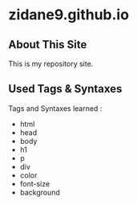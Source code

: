 # zidane9.github.io

## About This Site
This is my repository site.

## Used Tags & Syntaxes
Tags and Syntaxes learned :
* html
* head
* body
* h1
* p
* div
* color
* font-size
* background